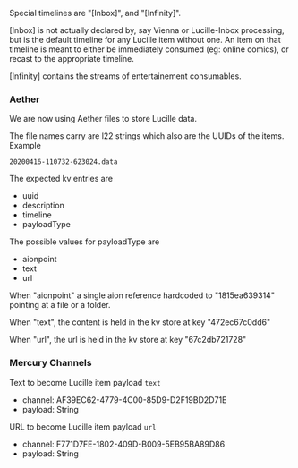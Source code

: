 Special timelines are "[Inbox]", and "[Infinity]". 

[Inbox] is not actually declared by, say Vienna or Lucille-Inbox processing, but is the default timeline for any Lucille item without one. An item on that timeline is meant to either be immediately consumed (eg: online comics), or recast to the appropriate timeline.

[Infinity] contains the streams of entertainement consumables.

### Aether

We are now using Aether files to store Lucille data.

The file names carry are l22 strings which also are the UUIDs of the items. Example

```
20200416-110732-623024.data
```

The expected kv entries are

- uuid
- description
- timeline
- payloadType

The possible values for payloadType are

- aionpoint
- text
- url

When "aionpoint" a single aion reference hardcoded to "1815ea639314" pointing at a file or a folder.

When "text", the content is held in the kv store at key "472ec67c0dd6"

When "url", the url is held in the kv store at key "67c2db721728"

### Mercury Channels

Text to become Lucille item payload `text`

- channel: AF39EC62-4779-4C00-85D9-D2F19BD2D71E
- payload: String

URL to become Lucille item payload `url`

- channel: F771D7FE-1802-409D-B009-5EB95BA89D86
- payload: String